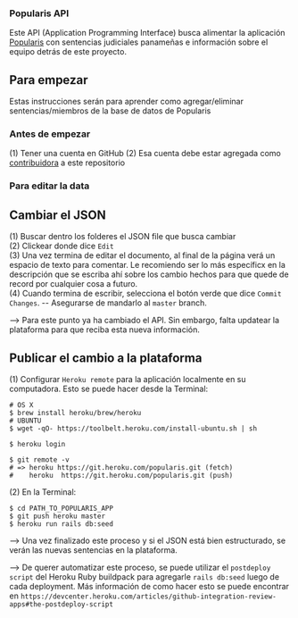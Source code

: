 ### Popularis API

Este API (Application Programming Interface) busca alimentar la aplicación [Popularis](http://popularis.herokuapp.com) con sentencias judiciales panameñas e información sobre el equipo detrás de este proyecto.

## Para empezar

Estas instrucciones serán para aprender como agregar/eliminar sentencias/miembros de la base de datos de Popularis

### Antes de empezar

(1) Tener una cuenta en GitHub
(2) Esa cuenta debe estar agregada como [contribuidora](https://github.com/juliet-tech/popularis-api/settings/collaboration) a este repositorio

### Para editar la data

## Cambiar el JSON

(1) Buscar dentro los folderes el JSON file que busca cambiar <br>
(2) Clickear donde dice `Edit` <br>
(3) Una vez termina de editar el documento, al final de la página verá un espacio de texto para comentar. Le recomiendo ser lo más específicx en la descripción que se escriba ahí sobre los cambio hechos para que quede de record por cualquier cosa a futuro. <br>
(4) Cuando termina de escribir, selecciona el botón verde que dice `Commit Changes`. -- Asegurarse de mandarlo al `master` branch. <br>

--> Para este punto ya ha cambiado el API. Sin embargo, falta updatear la plataforma para que reciba esta nueva información.

## Publicar el cambio a la plataforma

(1) Configurar `Heroku remote` para la aplicación localmente en su computadora. Esto se puede hacer desde la Terminal:

```
# OS X
$ brew install heroku/brew/heroku
# UBUNTU
$ wget -qO- https://toolbelt.heroku.com/install-ubuntu.sh | sh

$ heroku login

$ git remote -v
# => heroku https://git.heroku.com/popularis.git (fetch)
#    heroku  https://git.heroku.com/popularis.git (push)
```

(2) En la Terminal:

```
$ cd PATH_TO_POPULARIS_APP
$ git push heroku master
$ heroku run rails db:seed
```

--> Una vez finalizado este proceso y si el JSON está bien estructurado, se verán las nuevas sentencias en la plataforma.

--> De querer automatizar este proceso, se puede utilizar el `postdeploy script` del Heroku Ruby buildpack para agregarle `rails db:seed` luego de cada deployment. Más información de como hacer esto se puede encontrar en `https://devcenter.heroku.com/articles/github-integration-review-apps#the-postdeploy-script`

